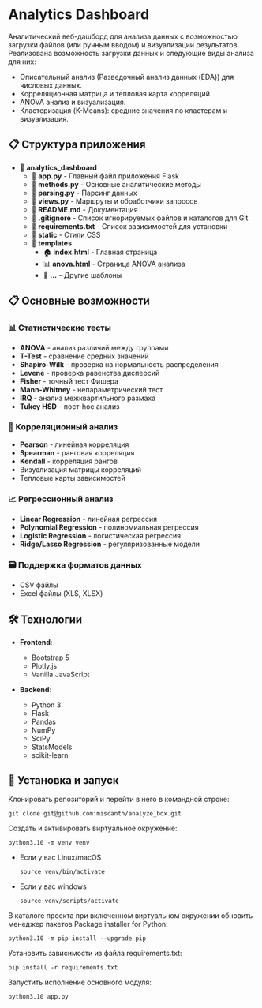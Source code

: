 # Analytics Dashboard

Аналитический веб-дашборд для анализа данных с возможностью загрузки файлов (или ручным вводом) и визуализации результатов.
Реализована возможность загрузки данных и следующие виды анализа для них:
- Описательный анализ (Разведочный анализ данных (EDA)) для числовых данных.
- Корреляционная матрица и тепловая карта корреляций.
- ANOVA анализ и визуализация.
- Кластеризация (K-Means): средние значения по кластерам и визуализация.

## 📋 Структура приложения

- 📂 **analytics_dashboard**
  - 🐍 **app.py** - Главный файл приложения Flask
  - 🐍 **methods.py** - Основные аналитические методы
  - 🐍 **parsing.py** - Парсинг данных
  - 🐍 **views.py** - Маршруты и обработчики запросов
  - 📄 **README.md** - Документация
  - 📄 **.gitignore** - Список игнорируемых файлов и каталогов для Git
  - 📄 **requirements.txt** - Список зависимостей для установки
  - 📂 **static** - Стили  CSS
  - 📂 **templates**
    - 🏠 **index.html** - Главная страница
    - 📊 **anova.html** - Страница ANOVA анализа
    - 📄 **...** - Другие шаблоны


## 📋 Основные возможности

### 📊 Статистические тесты
- **ANOVA** - анализ различий между группами
- **T-Test** - сравнение средних значений
- **Shapiro-Wilk** - проверка на нормальность распределения
- **Levene** - проверка равенства дисперсий
- **Fisher** - точный тест Фишера
- **Mann-Whitney** - непараметрический тест
- **IRQ** - анализ межквартильного размаха
- **Tukey HSD** - пост-hoc анализ

### 🔗 Корреляционный анализ
- **Pearson** - линейная корреляция
- **Spearman** - ранговая корреляция
- **Kendall** - корреляция рангов
- Визуализация матрицы корреляций
- Тепловые карты зависимостей

### 📈 Регрессионный анализ
- **Linear Regression** - линейная регрессия
- **Polynomial Regression** - полиномиальная регрессия
- **Logistic Regression** - логистическая регрессия
- **Ridge/Lasso Regression** - регуляризованные модели

### 🗃️ Поддержка форматов данных
- CSV файлы
- Excel файлы (XLS, XLSX)

## 🛠️ Технологии

- **Frontend**: 
  - Bootstrap 5
  - Plotly.js
  - Vanilla JavaScript

- **Backend**:
  - Python 3
  - Flask
  - Pandas
  - NumPy
  - SciPy
  - StatsModels
  - scikit-learn

## 🚀 Установка и запуск

Клонировать репозиторий и перейти в него в командной строке: 
```
git clone git@github.com:miscanth/analyze_box.git
```
Создать и активировать виртуальное окружение: 
```
python3.10 -m venv venv 
```
* Если у вас Linux/macOS 

    ```
    source venv/bin/activate
    ```
* Если у вас windows 
 
    ```
    source venv/scripts/activate
    ```
В каталоге проекта при включенном виртуальном окружении обновить менеджер пакетов Package installer for Python:
```
python3.10 -m pip install --upgrade pip
```
Установить зависимости из файла requirements.txt:
```
pip install -r requirements.txt
```
Запустить исполнение основного модуля:
```
python3.10 app.py
```